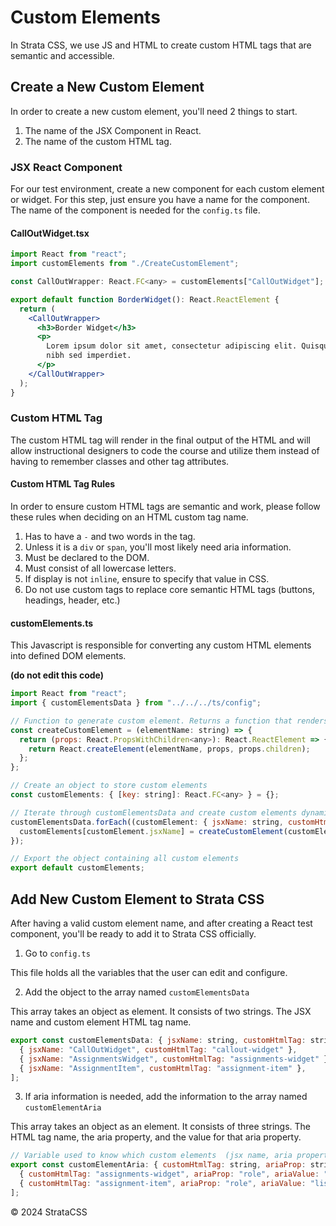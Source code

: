 # Custom Elements

In Strata CSS, we use JS and HTML to create custom HTML tags that are semantic and accessible.

## Create a New Custom Element

In order to create a new custom element, you'll need 2 things to start.

1. The name of the JSX Component in React.
2. The name of the custom HTML tag.

### JSX React Component

For our test environment, create a new component for each custom element or widget. For this step, just ensure you have a name for the component. The name of the component is needed for the `config.ts` file.

#### CallOutWidget.tsx

```jsx
import React from "react";
import customElements from "./CreateCustomElement";

const CallOutWrapper: React.FC<any> = customElements["CallOutWidget"]; // Accessing BorderWidget from customElements

export default function BorderWidget(): React.ReactElement {
  return (
    <CallOutWrapper>
      <h3>Border Widget</h3>
      <p>
        Lorem ipsum dolor sit amet, consectetur adipiscing elit. Quisque venenatis felis malesuada nulla malesuada, laoreet egestas felis luctus. Vestibulum imperdiet iaculis eros sed hendrerit. Duis consectetur congue
        nibh sed imperdiet.
      </p>
    </CallOutWrapper>
  );
}
```

### Custom HTML Tag

The custom HTML tag will render in the final output of the HTML and will allow instructional designers to code the course and utilize them instead of having to remember classes and other tag attributes.

#### Custom HTML Tag Rules

In order to ensure custom HTML tags are semantic and work, please follow these rules when deciding on an HTML custom tag name.

1. Has to have a `-` and two words in the tag.
2. Unless it is a `div` or `span`, you'll most likely need aria information.
3. Must be declared to the DOM.
4. Must consist of all lowercase letters.
5. If display is not `inline`, ensure to specify that value in CSS.
6. Do not use custom tags to replace core semantic HTML tags (buttons, headings, header, etc.)

#### customElements.ts

This Javascript is responsible for converting any custom HTML elements into defined DOM elements.

**(do not edit this code)**

```js
import React from "react";
import { customElementsData } from "../../../ts/config";

// Function to generate custom element. Returns a function that renders a ReactElement with children.
const createCustomElement = (elementName: string) => {
  return (props: React.PropsWithChildren<any>): React.ReactElement => {
    return React.createElement(elementName, props, props.children);
  };
};

// Create an object to store custom elements
const customElements: { [key: string]: React.FC<any> } = {};

// Iterate through customElementsData and create custom elements dynamically
customElementsData.forEach((customElement: { jsxName: string, customHtmlTag: string }) => {
  customElements[customElement.jsxName] = createCustomElement(customElement.customHtmlTag);
});

// Export the object containing all custom elements
export default customElements;
```

## Add New Custom Element to Strata CSS

After having a valid custom element name, and after creating a React test component, you'll be ready to add it to Strata CSS officially.

1. Go to `config.ts`

This file holds all the variables that the user can edit and configure.

2. Add the object to the array named `customElementsData`

This array takes an object as element. It consists of two strings. The JSX name and custom element HTML tag name.

```js
export const customElementsData: { jsxName: string, customHtmlTag: string }[] = [
  { jsxName: "CallOutWidget", customHtmlTag: "callout-widget" },
  { jsxName: "AssignmentsWidget", customHtmlTag: "assignments-widget" },
  { jsxName: "AssignmentItem", customHtmlTag: "assignment-item" },
];
```

3. If aria information is needed, add the information to the array named `customElementAria`

This array takes an object as an element. It consists of three strings. The HTML tag name, the aria property, and the value for that aria property.

```js
// Variable used to know which custom elements  (jsx name, aria property ,aria value)
export const customElementAria: { customHtmlTag: string, ariaProp: string, ariaValue: string }[] = [
  { customHtmlTag: "assignments-widget", ariaProp: "role", ariaValue: "list" },
  { customHtmlTag: "assignment-item", ariaProp: "role", ariaValue: "listItem" },
];
```

  <div class="footer">
    <p>&copy; 2024 StrataCSS</p>
  </div>
